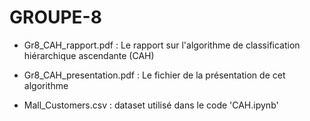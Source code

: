 # GROUPE-8

- Gr8_CAH_rapport.pdf : Le rapport sur l'algorithme de classification hiérarchique ascendante (CAH)

- Gr8_CAH_presentation.pdf : Le fichier de la présentation de cet algorithme

- Mall_Customers.csv : dataset utilisé dans le code 'CAH.ipynb'
